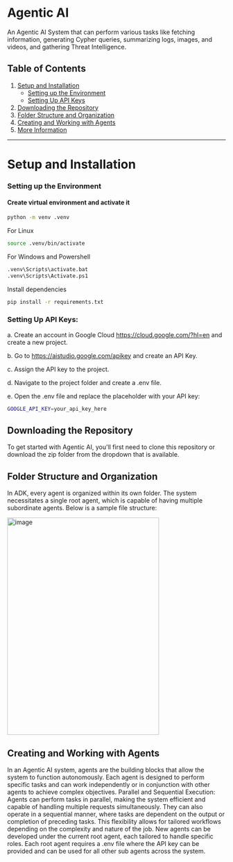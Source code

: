 # Agentic AI

An Agentic AI System that can perform various tasks like fetching information, generating Cypher queries, summarizing logs, images, and videos, and gathering Threat Intelligence.

## Table of Contents

1. [Setup and Installation](#setup-and-installation)
   - [Setting up the Environment](#setting-up-the-environment)
   - [Setting Up API Keys](#setting-up-api-keys)
2. [Downloading the Repository](#downloading-the-repository)
3. [Folder Structure and Organization](#folder-structure-and-organization)
4. [Creating and Working with Agents](#creating-and-working-with-agents)
5. [More Information](#more-information)

---

# Setup and Installation

### Setting up the Environment

#### Create virtual environment and activate it
```bash
python -m venv .venv
```
For Linux
```bash
source .venv/bin/activate
```
For Windows and Powershell
```bash
.venv\Scripts\activate.bat
.venv\Scripts\Activate.ps1
```

Install dependencies
```bash
pip install -r requirements.txt
```

### Setting Up API Keys:
a. Create an account in Google Cloud https://cloud.google.com/?hl=en and create a new project.

b. Go to https://aistudio.google.com/apikey and create an API Key.

c. Assign the API key to the project.

d. Navigate to the project folder and create a .env file.

e. Open the .env file and replace the placeholder with your API key:
```bash
GOOGLE_API_KEY=your_api_key_here
```

## Downloading the Repository
To get started with Agentic AI, you'll first need to clone this repository or download the zip folder from the dropdown that is available.

## Folder Structure and Organization
In ADK, every agent is organized within its own folder. The system necessitates a single root agent, which is capable of having multiple subordinate agents. Below is a sample file structure:

<img width="350" height="500" alt="image" src="https://github.com/user-attachments/assets/1a39b433-2f7d-4380-aeaa-604dff6f4e1f" />

## Creating and Working with Agents
In an Agentic AI system, agents are the building blocks that allow the system to function autonomously. Each agent is designed to perform specific tasks and can work independently or in conjunction with other agents to achieve complex objectives. Parallel and Sequential Execution: Agents can perform tasks in parallel, making the system efficient and capable of handling multiple requests simultaneously. They can also operate in a sequential manner, where tasks are dependent on the output or completion of preceding tasks. This flexibility allows for tailored workflows depending on the complexity and nature of the job. New agents can be developed under the current root agent, each tailored to handle specific roles. Each root agent requires a .env file where the API key can be provided and can be used for all other sub agents across the system.


